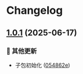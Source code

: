 # Changelog

## [1.0.1](https://github.com/CandriaJS/core-lib/compare/axios-v1.0.0...axios-v1.0.1) (2025-06-17)


### 🔧 其他更新

* 子包初始化 ([054862e](https://github.com/CandriaJS/core-lib/commit/054862e147b2dc71e0c9ea94cbf3fcdbe82572aa))

